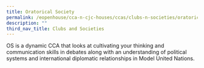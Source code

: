 ```yaml
---
title: Oratorical Society
permalink: /eopenhouse/cca-n-cjc-houses/ccas/clubs-n-societies/oratorical-society/
description: ""
third_nav_title: Clubs and Societies
---
```

OS is a dynamic CCA that looks at cultivating your thinking and communication skills in debates along with an understanding of political systems and international diplomatic relationships in Model United Nations.